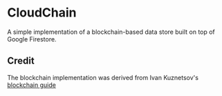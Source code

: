 # CloudChain

A simple implementation of a blockchain-based data store built on top of Google Firestore.

## Credit

The blockchain implementation was derived from Ivan Kuznetsov's [blockchain guide](https://jeiwan.cc/posts/building-blockchain-in-go-part-1/)
